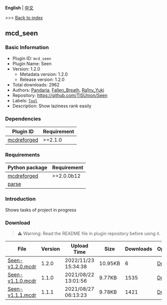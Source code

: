 **English** | [中文](readme-zh_cn.md)

\>\>\> [Back to index](/readme.md)

## mcd_seen

### Basic Information

- Plugin ID: `mcd_seen`
- Plugin Name: Seen
- Version: 1.2.0
  - Metadata version: 1.2.0
  - Release version: 1.2.0
- Total downloads: 2962
- Authors: [Pandaria](https://github.com/Pandaria98), [Fallen_Breath](https://github.com/Fallen-Breath), [Ra1ny_Yuki](https://github.com/ra1ny-yuki)
- Repository: https://github.com/TISUnion/Seen
- Labels: [`Tool`](/labels/tool/readme.md)
- Description: Show laziness rank easily

### Dependencies

| Plugin ID | Requirement |
| --- | --- |
| [mcdreforged](https://github.com/Fallen-Breath/MCDReforged) | \>=2.1.0 |

### Requirements

| Python package | Requirement |
| --- | --- |
| [mcdreforged](https://pypi.org/project/mcdreforged) | \>=2.0.0b12 |
| [parse](https://pypi.org/project/parse) |  |

### Introduction

Shows tasks of project in progress

### Download

> :warning: Warning: Read the README file in plugin repository before using it.

| File | Version | Upload Time | Size | Downloads | Operations |
| --- | --- | --- | --- | --- | --- |
| [Seen-v1.2.0.mcdr](https://github.com/TISUnion/Seen/releases/tag/1.2.0) | 1.2.0 | 2022/11/23 15:34:38 | 10.95KB | 6 | [Download](https://github.com/TISUnion/Seen/releases/download/1.2.0/Seen-v1.2.0.mcdr) |
| [Seen-v1.1.0.mcdr](https://github.com/TISUnion/Seen/releases/tag/1.1.0) | 1.1.0 | 2021/08/22 13:01:56 | 9.77KB | 1535 | [Download](https://github.com/TISUnion/Seen/releases/download/1.1.0/Seen-v1.1.0.mcdr) |
| [Seen-v1.1.1.mcdr](https://github.com/TISUnion/Seen/releases/tag/1.1.1) | 1.1.1 | 2021/08/27 06:13:23 | 9.78KB | 1421 | [Download](https://github.com/TISUnion/Seen/releases/download/1.1.1/Seen-v1.1.1.mcdr) |

